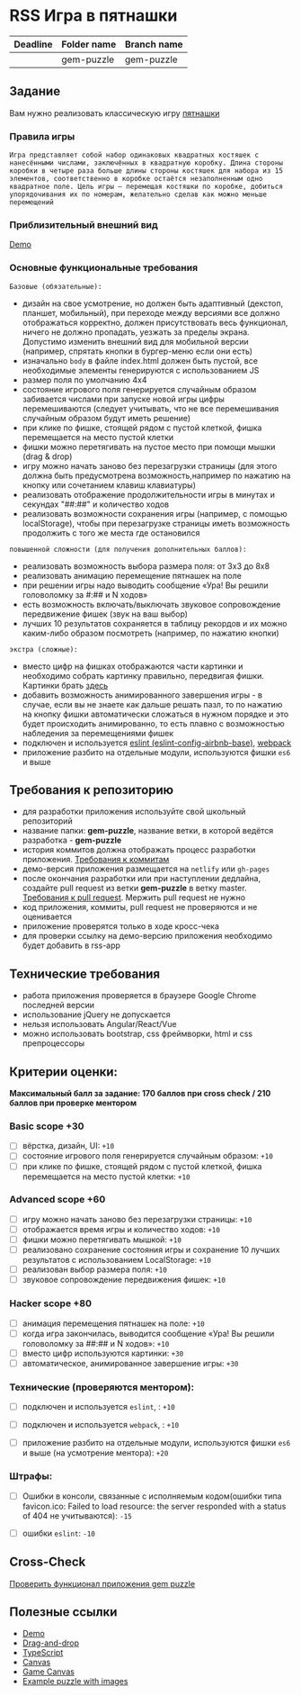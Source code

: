# RSS Игра в пятнашки

| Deadline         |   Folder name  | Branch name |
| ---------------- | -------------- | ----------- |
|                  |  gem-puzzle    | gem-puzzle  |

## Задание
Вам нужно реализовать классическую игру [пятнашки](https://ru.wikipedia.org/wiki/Игра_в_15)

### Правила игры
`Игра представляет собой набор одинаковых квадратных костяшек с нанесёнными числами, заключённых в квадратную коробку. Длина стороны коробки в четыре раза больше длины стороны костяшек для набора из 15 элементов, соответственно в коробке остаётся незаполненным одно квадратное поле. Цель игры — перемещая костяшки по коробке, добиться упорядочивания их по номерам, желательно сделав как можно меньше перемещений`

### Приблизительный внешний вид
[Demo](https://xmelsky-gem-puzzle.netlify.app/)

### Основные функциональные требования
  `Базовые (обязательные):`
  - дизайн на свое усмотрение, но должен быть адаптивный (декстоп, планшет, мобильный), при переходе между версиями все должно отображаться корректно, должен присутствовать весь функционал, ничего не должно пропадать, уезжать за пределы экрана. Допустимо изменить внешний вид для мобильной версии (например, спрятать кнопки в бургер-меню если они есть)
  - изначально `body` в файле index.html должен быть пустой, все необходимые элементы генерируются с использованием JS
  - размер поля по умолчанию 4х4
  - состояние игрового поля генерируется случайным образом забивается числами при запуске новой игры цифры перемешиваются (следует учитывать, что не все перемешивания случайным образом будут иметь решение)
  - при клике по фишке, стоящей рядом с пустой клеткой, фишка перемещается на место пустой клетки
  - фишки можно перетягивать на пустое место при помощи мышки (drag & drop)
  - игру можно начать заново без перезагрузки страницы (для этого должна быть предусмотрена возможность,например по нажатию на кнопку или сочетанием клавиш клавиатуры)
  - реализовать отображение продолжительности игры в минутах и секундах "##:##" и количество ходов
  - реализовать возможности сохранения игры (например, с помощью localStorage), чтобы при перезагрузке страницы иметь возможность продолжить с того же места где остановился

  `повышенной сложности (для получения дополнительных баллов):`
  - реализовать возможность выбора размера поля: от 3х3 до 8х8
  - реализовать анимацию перемещение пятнашек на поле
  - при решении игры надо выводить сообщение «Ура! Вы решили головоломку за #:## и N ходов»
  - есть возможность включать/выключать звуковое сопровождение передвижение фишек (звук на ваш выбор)
  - лучших 10 результатов сохраняется в таблицу рекордов и их можно каким-либо образом посмотреть (например, по нажатию кнопки)

  `экстра (сложные):`
  - вместо цифр на фишках отображаются части картинки и необходимо собрать картинку правильно, передвигая фишки. Картинки брать [здесь](https://github.com/irinainina/image-data/tree/master/box)
  - добавить возможность анимированного завершения игры - в случае, если вы не знаете как дальше решать пазл, то по нажатию на кнопку фишки автоматически сложаться в нужном порядке и это будет происходить анимированно, то есть плавно с возможностью набледения за перемещениями фишек 
  - подключен и используется [eslint (eslint-config-airbnb-base)](https://eslint.org/), [webpack](https://webpack.js.org/)
  - приложение разбито на отдельные модули, используются фишки `es6` и выше


## Требования к репозиторию
- для разработки приложения используйте свой школьный репозиторий
- название папки: **gem-puzzle**, название ветки, в которой ведётся разработка - **gem-puzzle**
- история коммитов должна отображать процесс разработки приложения. [Требования к коммитам](https://docs.rs.school/#/git-convention)
- демо-версия приложения размещается на `netlify` или `gh-pages`
- после окончания разработки или при наступлении дедлайна, создайте pull request из ветки **gem-puzzle** в ветку master. [Требования к pull request](https://docs.rs.school/#/pull-request-review-process?id=%d0%9e%d0%bf%d0%b8%d1%81%d0%b0%d0%bd%d0%b8%d0%b5-pull-request-%d0%b4%d0%be%d0%bb%d0%b6%d0%bd%d0%be-%d1%81%d0%be%d0%b4%d0%b5%d1%80%d0%b6%d0%b0%d1%82%d1%8c-%d1%81%d0%bb%d0%b5%d0%b4%d1%83%d1%8e%d1%89%d1%83%d1%8e-%d0%b8%d0%bd%d1%84%d0%be%d1%80%d0%bc%d0%b0%d1%86%d0%b8%d1%8e). Мержить pull request не нужно
- код приложения, коммиты, pull request не проверяются и не оценивается
- приложение проверятся только в ходе кросс-чека
- для проверки ссылку на демо-версию приложения необходимо будет добавить в rss-app

## Технические требования
- работа приложения проверяется в браузере Google Chrome последней версии
- использование jQuery не допускается
- нельзя использовать Angular/React/Vue 
- можно использовать bootstrap, css фреймворки, html и css препроцессоры

## Критерии оценки:

**Максимальный балл за задание: 170 баллов при cross check / 210 баллов при проверке ментором**   

### Basic scope +30 
- [ ] вёрстка, дизайн, UI: `+10`
- [ ] состояние игрового поля генерируется случайным образом: `+10`
- [ ] при клике по фишке, стоящей рядом с пустой клеткой, фишка перемещается на место пустой клетки: `+10`

### Advanced scope +60

- [ ] игру можно начать заново без перезагрузки страницы: `+10`
- [ ] отображается время игры и количество ходов: `+10`
- [ ] фишки можно перетягивать мышкой: `+10`
- [ ] реализовано сохранение состояния игры и сохранение 10 лучших результатов с использованием LocalStorage: `+10`
- [ ] реализован выбор размера поля: `+10`
- [ ] звуковое сопровождение передвижения фишек: `+10`

### Hacker scope +80
- [ ] анимация перемещения пятнашек на поле: `+10`
- [ ] когда игра закончилась, выводится сообщение «Ура! Вы решили головоломку за ##:## и N ходов»: `+10`
- [ ] вместо цифр используются картинки: `+30`
- [ ] автоматическое, анимированное завершение игры: `+30`

### Технические (проверяются ментором):
- [ ] подключен и используется `eslint`, : `+10`
- [ ] подключен и используется `webpack`, : `+10`
- [ ] приложение разбито на отдельные модули, используются фишки `es6` и выше (на усмотрение ментора): `+20`


### Штрафы:
- [ ] Ошибки в консоли, связанные с исполняемым кодом(ошибки типа favicon.ico: Failed to load resource: the server responded with a status of 404 не учитываются): `-15`
- [ ] ошибки `eslint`: `-10`


## Cross-Check
[Проверить функционал приложения gem puzzle](https://rolling-scopes-school.github.io/checklist/)

## Полезные ссылки

- [Demo](https://xmelsky-gem-puzzle.netlify.app/)
- [Drag-and-drop](https://learn.javascript.ru/mouse-drag-and-drop)
- [TypeScript](https://www.typescriptlang.org/)
- [Canvas](https://developer.mozilla.org/en/docs/Web/API/Canvas_API/Tutorial)
- [Game Canvas](https://www.w3schools.com/graphics/game_canvas.asp)
- [Example puzzle with images](https://youtu.be/PUEll8nfo0Q)
